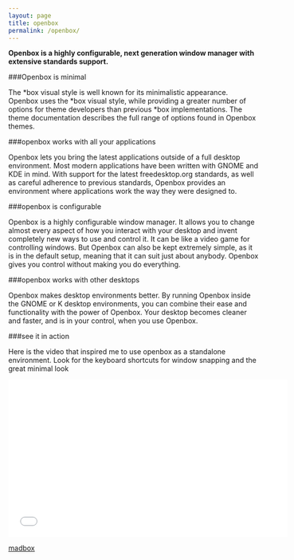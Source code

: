 ```yaml
---
layout: page
title: openbox
permalink: /openbox/
---
```


**Openbox is a highly configurable, next generation window manager with extensive standards support.**

###Openbox is minimal

The *box visual style is well known for its minimalistic appearance. 
Openbox uses the *box visual style, while providing a greater number 
of options for theme developers than previous *box implementations. 
The theme documentation describes the full range of options found in 
Openbox themes.

###openbox works with all your applications

Openbox lets you bring the latest applications outside of a full 
desktop environment. Most modern applications have been written with 
GNOME and KDE in mind. With support for the latest freedesktop.org 
standards, as well as careful adherence to previous standards, 
Openbox provides an environment where applications work the way they 
were designed to.

###openbox is configurable

Openbox is a highly configurable window manager. It allows you to 
change almost every aspect of how you interact with your desktop and 
invent completely new ways to use and control it. It can be like a 
video game for controlling windows. But Openbox can also be kept 
extremely simple, as it is in the default setup, meaning that it can 
suit just about anybody. Openbox gives you control without making 
you do everything.

###openbox works with other desktops

Openbox makes desktop environments better. By running Openbox inside 
the GNOME or K desktop environments, you can combine their ease and 
functionality with the power of Openbox. Your desktop becomes 
cleaner and faster, and is in your control, when you use Openbox. 

###see it in action

Here is the video that inspired me to use openbox as a standalone 
environment.  Look for the keyboard shortcuts for window snapping 
and the great minimal look

<iframe width="560" height="315" 
src="//www.youtube.com/embed/vwjSog0V7ZE" frameborder="0" 
allowfullscreen></iframe>


<a href="{{ site.baseurl }}/madbox/">madbox</a>

